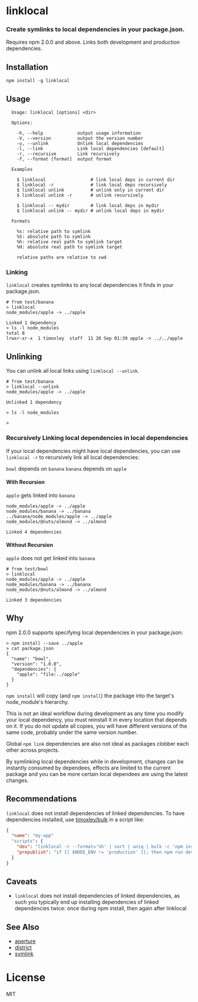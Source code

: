 # linklocal

### Create symlinks to local dependencies in your package.json.

Requires npm 2.0.0 and above.
Links both development and production dependencies.

## Installation

```
npm install -g linklocal
```

## Usage

```
  Usage: linklocal [options] <dir>

  Options:

    -h, --help             output usage information
    -V, --version          output the version number
    -u, --unlink           Unlink local dependencies
    -l, --link             Link local dependencies [default]
    -r, --recursive        Link recursively
    -f, --format [format]  output format

  Examples

    $ linklocal                 # link local deps in current dir
    $ linklocal -r              # link local deps recursively
    $ linklocal unlink          # unlink only in current dir
    $ linklocal unlink -r       # unlink recursively

    $ linklocal -- mydir        # link local deps in mydir
    $ linklocal unlink -- mydir # unlink local deps in mydir

  Formats

    %s: relative path to symlink
    %S: absolute path to symlink
    %h: relative real path to symlink target
    %H: absolute real path to symlink target

    relative paths are relative to cwd
```

### Linking

`linklocal` creates symlinks to any local dependencies it finds in your package.json.

```
# from test/banana
> linklocal
node_modules/apple -> ../apple

Linked 1 dependency
> ls -l node_modules
total 8
lrwxr-xr-x  1 timoxley  staff  11 20 Sep 01:39 apple -> ../../apple
```

## Unlinking

You can unlink all local links using `linklocal --unlink`.

```
# from test/banana
> linklocal --unlink
node_modules/apple -> ../apple

Unlinked 1 dependency

> ls -l node_modules

>
```

### Recursively Linking local dependencies in local dependencies

If your local dependencies might have local dependencies, you can use
`linklocal -r` to recursively link all local dependencies:

`bowl` depends on `banana`
`banana` depends on `apple`

#### With Recursion

`apple` gets linked into `banana`
```
node_modules/apple -> ../apple
node_modules/banana -> ../banana
../banana/node_modules/apple -> ../apple
node_modules/@nuts/almond -> ../almond

Linked 4 dependencies
```

#### Without Recursion

`apple` does not get linked into `banana`

```
# from test/bowl
> linklocal
node_modules/apple -> ../apple
node_modules/banana -> ../banana
node_modules/@nuts/almond -> ../almond

Linked 3 dependencies
```

## Why

npm 2.0.0 supports specifying local dependencies in your package.json:

```
> npm install --save ../apple
> cat package.json
{
  "name": "bowl",
  "version": "1.0.0",
  "dependencies": {
    "apple": "file:../apple"
  }
}
```

`npm install` will copy (and `npm install`) the package into the target's node_module's hierarchy.

This is not an ideal workflow during development as any time you modify your local dependency, you must reinstall it
in every location that depends on it. If you do not update all copies, you will have different versions of the same code, probably under the same version number.

Global `npm link` dependencies are also not ideal as packages clobber each other across projects.

By symlinking local dependencies while in development,
changes can be instantly consumed by dependees, effects
are limited to the current package and you can be more
certain local dependees are using the latest changes.

## Recommendations

`linklocal` does not install dependencies of linked dependencies. To have dependencies installed, use [timoxley/bulk](https://github.com/timoxley/bulk) in a script like:
```json
{
  "name": "my-app"
  "scripts": {
    "dev": "linklocal -r --format='%h' | sort | uniq | bulk -c 'npm install --production'",
    "prepublish": "if [[ $NODE_ENV != 'production' ]]; then npm run dev; fi"
  }
}
```

## Caveats

* `linklocal` does not install dependencies of linked dependencies, as such you typically end up installing dependencies of linked dependencies twice: once during npm install, then again after linklocal

## See Also

* [aperture](https://github.com/requireio/aperture)
* [district](https://github.com/hughsk/district)
* [symlink](https://github.com/clux/symlink)

# License

MIT
